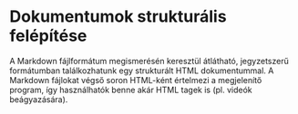 # Dokumentumok strukturális felépítése

A Markdown fájlformátum megismerésén keresztül átlátható, jegyzetszerű formátumban találkozhatunk egy strukturált HTML dokumentummal. A Markdown fájlokat végső soron HTML-ként értelmezi a megjelenítő program, így használhatók benne akár HTML tagek is (pl. videók beágyazására).
